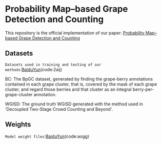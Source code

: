 # Probability Map–based Grape Detection and Counting
This repository is the official implementation of our paper: [Probability Map–based Grape Detection and Counting](https://temp)

## Datasets
`Datasets used in training and testing of our methods`:[BaiduYun](https://pan.baidu.com/s/1wMad3KF9AV1r3OCST5GtsA)(code:2aij) 

BC: The BpGC dataset, generated by finding the grape-berry annotations contained in each grape cluster, that is, covered by the mask of each grape cluster, and regard those berries and that cluster as an integral berry-per-grape-cluster annotation. 

WGISD: The ground truth WGISD generated with the method used in 'Decoupled Two-Stage Crowd Counting and Beyond'.

## Weights
`Model weight files`:[BaiduYun](https://pan.baidu.com/s/1utiUftSmUOdOKahBXkkBhQ)(code:aogg)  
